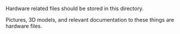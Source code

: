 Hardware related files should be stored in this directory.

Pictures, 3D models, and relevant documentation to these things are hardware files.
